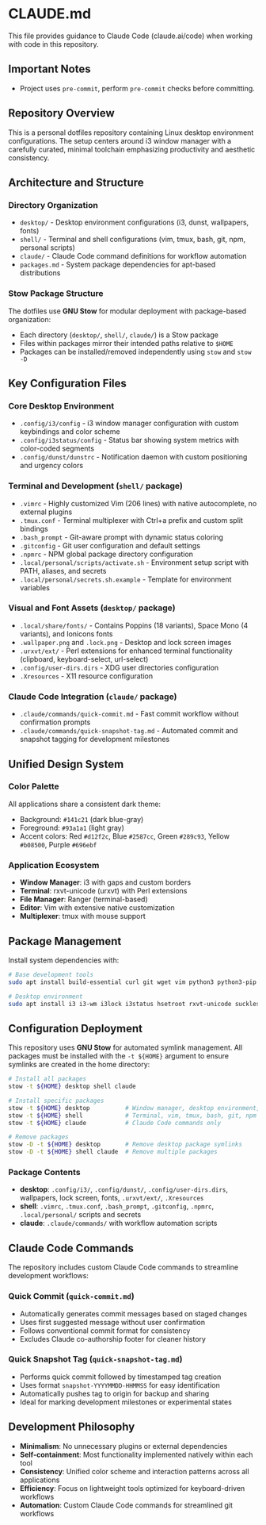 # CLAUDE.md

This file provides guidance to Claude Code (claude.ai/code) when working with code in this repository.

## Important Notes

- Project uses `pre-commit`, perform `pre-commit` checks before committing.

## Repository Overview

This is a personal dotfiles repository containing Linux desktop environment configurations. The setup centers around i3 window manager with a carefully curated, minimal toolchain emphasizing productivity and aesthetic consistency.

## Architecture and Structure

### Directory Organization
- `desktop/` - Desktop environment configurations (i3, dunst, wallpapers, fonts)
- `shell/` - Terminal and shell configurations (vim, tmux, bash, git, npm, personal scripts)
- `claude/` - Claude Code command definitions for workflow automation
- `packages.md` - System package dependencies for apt-based distributions

### Stow Package Structure
The dotfiles use **GNU Stow** for modular deployment with package-based organization:
- Each directory (`desktop/`, `shell/`, `claude/`) is a Stow package
- Files within packages mirror their intended paths relative to `$HOME`
- Packages can be installed/removed independently using `stow` and `stow -D`

## Key Configuration Files

### Core Desktop Environment
- `.config/i3/config` - i3 window manager configuration with custom keybindings and color scheme
- `.config/i3status/config` - Status bar showing system metrics with color-coded segments
- `.config/dunst/dunstrc` - Notification daemon with custom positioning and urgency colors

### Terminal and Development (`shell/` package)
- `.vimrc` - Highly customized Vim (206 lines) with native autocomplete, no external plugins
- `.tmux.conf` - Terminal multiplexer with Ctrl+a prefix and custom split bindings
- `.bash_prompt` - Git-aware prompt with dynamic status coloring
- `.gitconfig` - Git user configuration and default settings
- `.npmrc` - NPM global package directory configuration
- `.local/personal/scripts/activate.sh` - Environment setup script with PATH, aliases, and secrets
- `.local/personal/secrets.sh.example` - Template for environment variables

### Visual and Font Assets (`desktop/` package)
- `.local/share/fonts/` - Contains Poppins (18 variants), Space Mono (4 variants), and Ionicons fonts
- `.wallpaper.png` and `.lock.png` - Desktop and lock screen images
- `.urxvt/ext/` - Perl extensions for enhanced terminal functionality (clipboard, keyboard-select, url-select)
- `.config/user-dirs.dirs` - XDG user directories configuration
- `.Xresources` - X11 resource configuration

### Claude Code Integration (`claude/` package)
- `.claude/commands/quick-commit.md` - Fast commit workflow without confirmation prompts
- `.claude/commands/quick-snapshot-tag.md` - Automated commit and snapshot tagging for development milestones

## Unified Design System

### Color Palette
All applications share a consistent dark theme:
- Background: `#141c21` (dark blue-gray)
- Foreground: `#93a1a1` (light gray)
- Accent colors: Red `#d12f2c`, Blue `#2587cc`, Green `#289c93`, Yellow `#b08500`, Purple `#696ebf`

### Application Ecosystem
- **Window Manager**: i3 with gaps and custom borders
- **Terminal**: rxvt-unicode (urxvt) with Perl extensions
- **File Manager**: Ranger (terminal-based)
- **Editor**: Vim with extensive native customization
- **Multiplexer**: tmux with mouse support

## Package Management

Install system dependencies with:
```bash
# Base development tools
sudo apt install build-essential curl git wget vim python3 python3-pip python3-venv

# Desktop environment
sudo apt install i3 i3-wm i3lock i3status hsetroot rxvt-unicode suckless-tools xsel brightnessctl cmus lxappearance ranger scrot
```

## Configuration Deployment

This repository uses **GNU Stow** for automated symlink management. All packages must be installed with the `-t ${HOME}` argument to ensure symlinks are created in the home directory:

```bash
# Install all packages
stow -t ${HOME} desktop shell claude

# Install specific packages
stow -t ${HOME} desktop          # Window manager, desktop environment, and fonts
stow -t ${HOME} shell            # Terminal, vim, tmux, bash, git, npm configs
stow -t ${HOME} claude           # Claude Code commands only

# Remove packages
stow -D -t ${HOME} desktop       # Remove desktop package symlinks
stow -D -t ${HOME} shell claude  # Remove multiple packages
```

### Package Contents
- **desktop**: `.config/i3/`, `.config/dunst/`, `.config/user-dirs.dirs`, wallpapers, lock screen, fonts, `.urxvt/ext/`, `.Xresources`
- **shell**: `.vimrc`, `.tmux.conf`, `.bash_prompt`, `.gitconfig`, `.npmrc`, `.local/personal/` scripts and secrets
- **claude**: `.claude/commands/` with workflow automation scripts

## Claude Code Commands

The repository includes custom Claude Code commands to streamline development workflows:

### Quick Commit (`quick-commit.md`)
- Automatically generates commit messages based on staged changes
- Uses first suggested message without user confirmation
- Follows conventional commit format for consistency
- Excludes Claude co-authorship footer for cleaner history

### Quick Snapshot Tag (`quick-snapshot-tag.md`)
- Performs quick commit followed by timestamped tag creation
- Uses format `snapshot-YYYYMMDD-HHMMSS` for easy identification
- Automatically pushes tag to origin for backup and sharing
- Ideal for marking development milestones or experimental states

## Development Philosophy

- **Minimalism**: No unnecessary plugins or external dependencies
- **Self-containment**: Most functionality implemented natively within each tool
- **Consistency**: Unified color scheme and interaction patterns across all applications
- **Efficiency**: Focus on lightweight tools optimized for keyboard-driven workflows
- **Automation**: Custom Claude Code commands for streamlined git workflows
